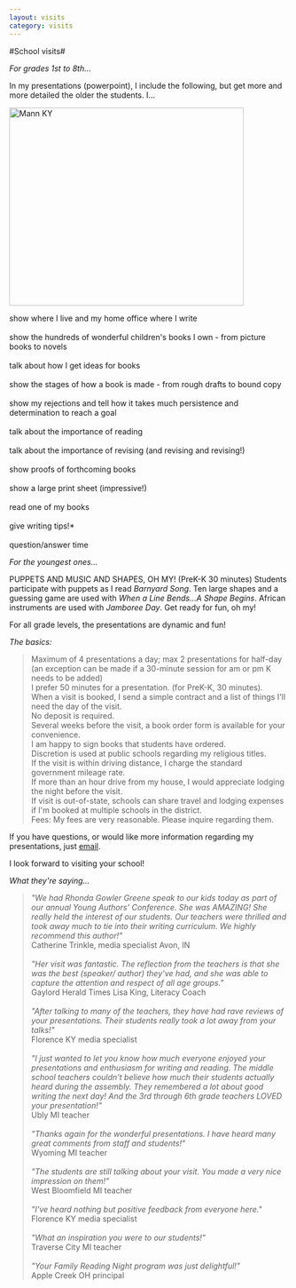 ```yaml
---
layout: visits
category: visits
---
```


#School visits#

_<p class="h2">For grades 1st to 8th…</p>_

In my presentations (powerpoint), I include the following, but get more and more detailed the older the students. I…

<div id="box1">

<div id="visit_img_l"><img src="{{site.baseurl}}/img/visits_mann.jpg" width="423" height="357" alt="Mann KY" /></div>

<p>

show where I live and my home office where I write <br /><br />
show the hundreds of wonderful children's books I own - from picture books to novels <br /><br />
talk about how I get ideas for books <br /><br />
show the stages of how a book is made - from rough drafts to bound copy <br /><br />
show my rejections and tell how it takes much persistence and determination to reach a goal <br /><br />
talk about the importance of reading <br /><br />
talk about the importance of revising (and revising and revising!) <br /><br />
show proofs of forthcoming books <br /><br />
show a large print sheet (impressive!) <br /><br />
read one of my books <br /><br />
give writing tips!* <br /><br />
question/answer time

</p></div>

_<p class="h2">For the youngest ones…</p>_

PUPPETS AND MUSIC AND SHAPES, OH MY! (PreK-K 30 minutes) Students participate with puppets as I read _Barnyard Song_. Ten large shapes and a guessing game are used with _When a Line Bends…A Shape Begins_. African instruments are used with _Jamboree Day_. Get ready for fun, oh my!

For all grade levels, the presentations are dynamic and fun!

_<p class="h2">The basics:</p>_

<div id="box2"><blockquote><p>

Maximum of 4 presentations a day; max 2 presentations for half-day <br />
(an exception can be made if a 30-minute session for am or pm K needs to be added) <br />
I prefer 50 minutes for a presentation. (for PreK-K, 30 minutes). <br />
When a visit is booked, I send a simple contract and a list of things I'll need the day of the visit. <br />
No deposit is required. <br />
Several weeks before the visit, a book order form is available for your convenience. <br />
I am happy to sign books that students have ordered. <br />
Discretion is used at public schools regarding my religious titles. <br />
If the visit is within driving distance, I charge the standard government mileage rate. <br />
If more than an hour drive from my house, I would appreciate lodging the night before the visit. <br />
If visit is out-of-state, schools can share travel and lodging expenses if I'm booked at multiple schools in the district. <br />
Fees: My fees are very reasonable. Please inquire regarding them.

</p></blockquote></div>

If you have questions, or would like more information regarding my presentations, just [email](mailto:rgowgreene@gmail.com).

I look forward to visiting your school! 

_<p class="h2">What they're saying…</p>_

<div id="testimonials"><blockquote><p>

<i>"We had Rhonda Gowler Greene speak to our kids today as part of our annual Young Authors' Conference. She was AMAZING! She really held the interest of our students. Our teachers were thrilled and took away much to tie into their writing curriculum. We highly recommend this author!" </i><br />
Catherine Trinkle, media specialist Avon, IN
<br /><br />
<i>"Her visit was fantastic. The reflection from the teachers is that she was the best (speaker/ author) they've had, and she was able to capture the attention and respect of all age groups." </i><br />
Gaylord Herald Times Lisa King, Literacy Coach
<br /><br />
<i>"After talking to many of the teachers, they have had rave reviews of your presentations. Their students really took a lot away from your talks!" </i><br />
Florence KY media specialist
<br /><br />
<i>"I just wanted to let you know how much everyone enjoyed your presentations and enthusiasm for writing and reading. The middle school teachers couldn't believe how much their students actually heard during the assembly. They remembered a lot about good writing the next day! And the 3rd through 6th grade teachers LOVED your presentation!" </i><br />
Ubly MI teacher
<br /><br />
<i>"Thanks again for the wonderful presentations. I have heard many great comments from staff and students!" </i><br />
Wyoming MI teacher
<br /><br />
<i>"The students are still talking about your visit. You made a very nice impression on them!" </i><br />
West Bloomfield MI teacher
<br /><br />
<i>"I've heard nothing but positive feedback from everyone here." </i><br />
Florence KY media specialist
<br /><br />
<i>"What an inspiration you were to our students!" </i><br />
Traverse City MI teacher
<br /><br />
<i>"Your Family Reading Night program was just delightful!" </i><br />
Apple Creek OH principal

</p></blockquote></div>